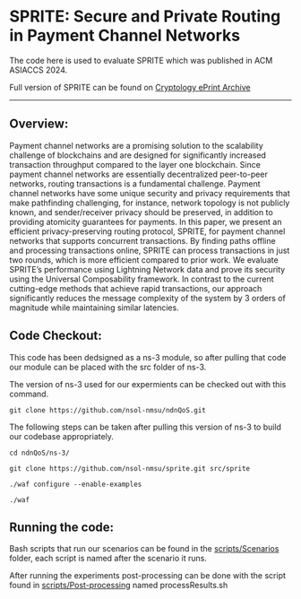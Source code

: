 SPRITE: Secure and Private Routing in Payment Channel Networks
======

The code here is used to evaluate SPRITE which was published in ACM ASIACCS 2024.

Full version of SPRITE can be found on [Cryptology ePrint Archive](https://eprint.iacr.org/2024/122)

----------------


Overview:
----------------
Payment channel networks are a promising solution to the scalability challenge of blockchains and are designed for significantly increased 
transaction throughput compared to the layer one blockchain. Since payment channel networks are essentially decentralized peer-to-peer networks, 
routing transactions is a fundamental challenge. Payment channel networks have some unique security and privacy requirements that make 
pathfinding challenging, for instance, network topology is not publicly known, and sender/receiver privacy should be preserved, in addition 
to providing atomicity guarantees for payments. In this paper, we present an efficient privacy-preserving routing protocol, SPRITE, for 
payment channel networks that supports concurrent transactions. By finding paths offline and processing transactions online, SPRITE can process 
transactions in just two rounds, which is more efficient compared to prior work. We evaluate SPRITE’s performance using Lightning Network 
data and prove its security using the Universal Composability framework. In contrast to the current cutting-edge methods that achieve rapid 
transactions, our approach significantly reduces the message complexity of the system by 3 orders of magnitude while maintaining similar latencies.

Code Checkout:
----------------
This code has been dedsigned as a ns-3 module, so after pulling that code our module can be placed with the src folder of ns-3. 

The version of ns-3 used for our expermients can be checked out with this command. 

`git clone https://github.com/nsol-nmsu/ndnQoS.git`

The following steps can be taken after pulling this version of ns-3 to build our codebase appropriately. 

`cd ndnQoS/ns-3/`

`git clone https://github.com/nsol-nmsu/sprite.git src/sprite`

`./waf configure --enable-examples`

`./waf`


Running the code:
----------------

Bash scripts that run our scenarios can be found in the [scripts/Scenarios](https://github.com/nsol-nmsu/sprite/tree/main/scripts/Scenarios) folder, each script is named after the scenario it runs. 

After running the experiments post-processing can be done with the script found in [scripts/Post-processing](https://github.com/nsol-nmsu/sprite/tree/main/scripts/Post-processing) named processResults.sh
